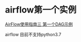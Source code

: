 # airflow第一个实例

[AirFlow使用指南三 第一个DAG示例](https://blog.csdn.net/SunnyYoona/article/details/76615699)

airflow 目前不支持python3.7

